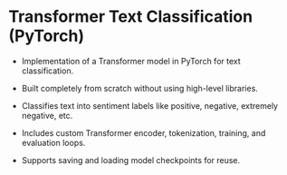 # Transformer Text Classification (PyTorch)

* Implementation of a Transformer model in PyTorch for text classification.

* Built completely from scratch without using high-level libraries.

* Classifies text into sentiment labels like positive, negative, extremely negative, etc.

* Includes custom Transformer encoder, tokenization, training, and evaluation loops.

* Supports saving and loading model checkpoints for reuse.

